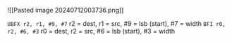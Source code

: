 ![[Pasted image 20240712003736.png]]

`UBFX r2, r1, #9, #7`
r2 = dest, r1 = src, #9 = lsb (start), #7 = width
`BFI r0, r2, #6, #3`
r0 = dest, r2 = src, #6 = lsb (start), #3 = width
